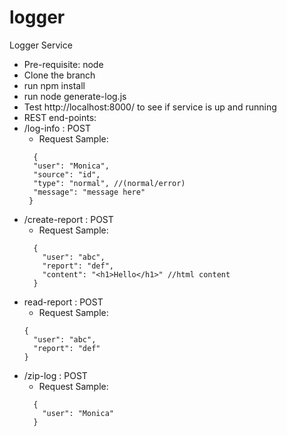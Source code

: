 # logger
Logger Service

- Pre-requisite: node
- Clone the branch
- run npm install
- run node generate-log.js
- Test http://localhost:8000/ to see if service is up and running
- REST end-points:
- /log-info : POST 
  - Request Sample:
  ```
    {
    "user": "Monica",
    "source": "id",
    "type": "normal", //(normal/error)
    "message": "message here"
   }
  ```
- /create-report : POST
  - Request Sample:
  ```
    {
      "user": "abc",
      "report": "def",
      "content": "<h1>Hello</h1>" //html content
    }
   ```
- read-report : POST
  - Request Sample:
  ```
  {
    "user": "abc",
    "report": "def"
  }
  ```
- /zip-log : POST
  - Request Sample:
  ```
    {
      "user": "Monica"
    }
    ```
